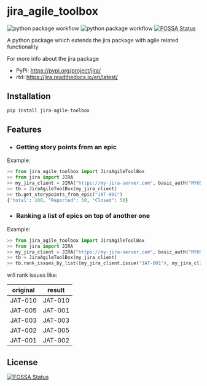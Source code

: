 # jira_agile_toolbox

![python package workflow](https://github.com/studioj/jira-agile-toolbox/actions/workflows/python-publish.yml/badge.svg)
![python package workflow](https://github.com/studioj/jira-agile-toolbox/actions/workflows/python-package.yml/badge.svg)
[![FOSSA Status](https://app.fossa.com/api/projects/git%2Bgithub.com%2Fstudioj%2Fjira-agile-toolbox.svg?type=shield)](https://app.fossa.com/projects/git%2Bgithub.com%2Fstudioj%2Fjira-agile-toolbox?ref=badge_shield)


A python package which extends the jira package with agile related functionality

For more info about the jira package

- PyPi: https://pypi.org/project/jira/
- rtd:  https://jira.readthedocs.io/en/latest/

## Installation
```bash
pip install jira-agile-toolbox
```

## Features

- ### Getting story points from an epic

Example:
```python
>> from jira_agile_toolbox import JiraAgileToolBox
>> from jira import JIRA
>> my_jira_client = JIRA("https://my-jira-server.com", basic_auth("MYUSERNAME","MYPASSWORD")
>> tb = JiraAgileToolBox(my_jira_client)
>> tb.get_storypoints_from_epic("JAT-001")
{'total': 100, "Reported": 50, "Closed": 50}
```

- ### Ranking a list of epics on top of another one

Example:
```python
>> from jira_agile_toolbox import JiraAgileToolBox
>> from jira import JIRA
>> my_jira_client = JIRA("https://my-jira-server.com", basic_auth("MYUSERNAME","MYPASSWORD")
>> tb = JiraAgileToolBox(my_jira_client)
>> tb.rank_issues_by_list([my_jira_client.issue("JAT-001"), my_jira_client.issue("JAT-003")] my_jira_client.issue("JAT-005"))
```

will rank issues like:

| original | result |
| -------- | ------ |
| JAT-010 | JAT-010
| JAT-005 | JAT-001
| JAT-003 | JAT-003 
| JAT-002 | JAT-005
| JAT-001 | JAT-002






## License
[![FOSSA Status](https://app.fossa.com/api/projects/git%2Bgithub.com%2Fstudioj%2Fjira-agile-toolbox.svg?type=large)](https://app.fossa.com/projects/git%2Bgithub.com%2Fstudioj%2Fjira-agile-toolbox?ref=badge_large)